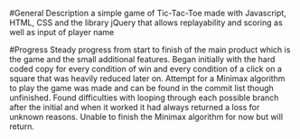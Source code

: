 #General Description
a simple game of Tic-Tac-Toe made with Javascript, HTML, CSS and the library jQuery that allows replayability and scoring as well as input of player name

#Progress
Steady progress from start to finish of the main product which is the game and the small additional features. Began initially with the hard coded copy for every condition of win and every condition of a click on a square that was heavily reduced later on. Attempt for a Minimax algorithm to play the game was made and can be found in the commit list though unfinished. Found difficulties with looping through each possible branch after the initial and when it worked it had always returned a loss for unknown reasons. Unable to finish the Minimax algorithm for now but will return.